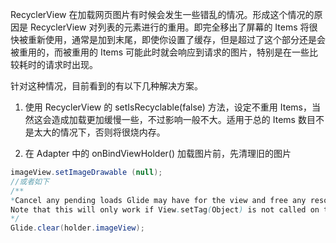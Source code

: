 RecyclerView 在加载网页图片有时候会发生一些错乱的情况。形成这个情况的原因是 RecyclerView 对列表的元素进行的重用。即完全移出了屏幕的 Items 将很快被重新使用，通常是加到末尾，即使你设置了缓存，但是超过了这个部分还是会被重用的，而被重用的 Items 可能此时就会响应到请求的图片，特别是在一些比较耗时的请求时出现。

针对这种情况，目前看到的有以下几种解决方案。

1. 使用 RecyclerView 的 setIsRecyclable(false) 方法，设定不重用 Items，当然这会造成加载更加缓慢一些，不过影响一般不大。适用于总的 Items 数目不是太大的情况下，否则将很烧内存。

2. 在 Adapter 中的 onBindViewHolder() 加载图片前，先清理旧的图片
``` java
imageView.setImageDrawable (null);
//或者如下
/**
*Cancel any pending loads Glide may have for the view and free any resources that may have been loaded for the view.
Note that this will only work if View.setTag(Object) is not called on this view outside of Glide.
*/
Glide.clear(holder.imageView);
```